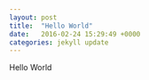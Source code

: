 ```yaml
---
layout: post
title:  "Hello World"
date:   2016-02-24 15:29:49 +0000
categories: jekyll update
---
```

Hello World
